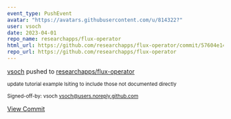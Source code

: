 ```yaml
---
event_type: PushEvent
avatar: "https://avatars.githubusercontent.com/u/814322?"
user: vsoch
date: 2023-04-01
repo_name: researchapps/flux-operator
html_url: https://github.com/researchapps/flux-operator/commit/57604e1428cf28a33a3ca85d348d040bfebd81f8
repo_url: https://github.com/researchapps/flux-operator
---
```


<a href='https://github.com/vsoch' target='_blank'>vsoch</a> pushed to <a href='https://github.com/researchapps/flux-operator' target='_blank'>researchapps/flux-operator</a>

<small>update tutorial example lsiting to include those not documented directly

Signed-off-by: vsoch <vsoch@users.noreply.github.com></small>

<a href='https://github.com/researchapps/flux-operator/commit/57604e1428cf28a33a3ca85d348d040bfebd81f8' target='_blank'>View Commit</a>